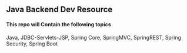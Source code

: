 ## Java Backend Dev Resource

#### This repo will Contain the following topics
Java, JDBC-Servlets-JSP, Spring Core, SpringMVC, SpringREST, Spring Security, Spring Boot

